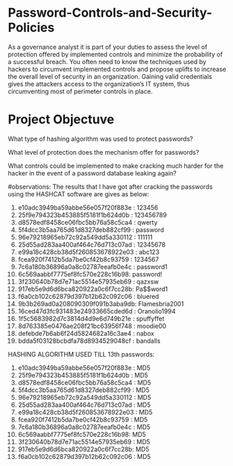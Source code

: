 # Password-Controls-and-Security-Policies

As a governance analyst it is part of your duties to assess the level of protection offered by implemented controls and minimize the probability of a successful breach. You often need to know the techniques used by hackers to circumvent implemented controls and propose uplifts to increase the overall level of security in an organization. Gaining valid credentials gives the attackers access to the organization’s IT system, thus circumventing most of perimeter controls in place.

# Project Objectuve
What type of hashing algorithm was used to protect passwords?

What level of protection does the mechanism offer for passwords?

What controls could be implemented to make cracking much harder for the hacker in the event of a password database leaking again?

#observations: 
The results that I have got after cracking the passwords using the HASHCAT software are gives as below: 

1.	e10adc3949ba59abbe56e057f20f883e : 123456
2.	25f9e794323b453885f5181f1b624d0b : 123456789
3.	d8578edf8458ce06fbc5bb76a58c5ca4  : qwerty
4.	5f4dcc3b5aa765d61d8327deb882cf99 : password
5.	96e79218965eb72c92a549dd5a330112 : 111111
6.	25d55ad283aa400af464c76d713c07ad : 12345678
7.	e99a18c428cb38d5f260853678922e03 : abc123
8.	fcea920f7412b5da7be0cf42b8c93759 : 1234567
9.	7c6a180b36896a0a8c02787eeafb0e4c : password1
10.	6c569aabbf7775ef8fc570e228c16b98: password!
11.	3f230640b78d7e71ac5514e57935eb69 : qazxsw
12.	917eb5e9d6d6bca820922a0c6f7cc28b: 	Pa$$word1
13.	f6a0cb102c62879d397b12b62c092c06 : bluered
14.	9b3b269ad0a208090309f091b3aba9db: Flamesbria2001
15.	16ced47d3fc931483e24933665cded6d : Oranolio1994
16.	1f5c5683982d7c3814d4d9e6d749b21e : spuffyffet
17.	8d763385e0476ae208f21bc63956f748 : moodie00
18.	defebde7b6ab6f24d5824682a16c3ae4 : nabox
19.	bdda5f03128bcbdfa78d8934529048cf : bandalls

HASHING ALGORITHM USED TILL 13th passwords: 

1.	e10adc3949ba59abbe56e057f20f883e : MD5
2.	25f9e794323b453885f5181f1b624d0b : MD5
3.	d8578edf8458ce06fbc5bb76a58c5ca4  : MD5
4.	5f4dcc3b5aa765d61d8327deb882cf99 : MD5
5.	96e79218965eb72c92a549dd5a330112 : MD5
6.	25d55ad283aa400af464c76d713c07ad : MD5
7.	e99a18c428cb38d5f260853678922e03 : MD5
8.	fcea920f7412b5da7be0cf42b8c93759 : MD5
9.	7c6a180b36896a0a8c02787eeafb0e4c : MD5
10.	6c569aabbf7775ef8fc570e228c16b98: MD5
11.	3f230640b78d7e71ac5514e57935eb69 : MD5
12.	917eb5e9d6d6bca820922a0c6f7cc28b: MD5
13.	f6a0cb102c62879d397b12b62c092c06 : MD5


